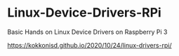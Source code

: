 # Linux-Device-Drivers-RPi
Basic Hands on Linux Device Drivers on Raspberry Pi 3


https://kokkonisd.github.io/2020/10/24/linux-drivers-rpi/
